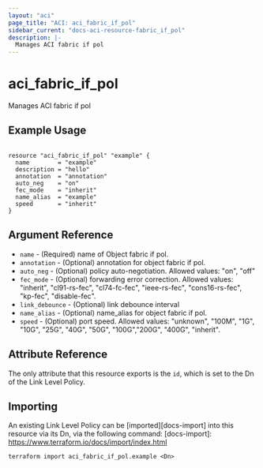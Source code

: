```yaml
---
layout: "aci"
page_title: "ACI: aci_fabric_if_pol"
sidebar_current: "docs-aci-resource-fabric_if_pol"
description: |-
  Manages ACI fabric if pol
---
```


# aci_fabric_if_pol #
Manages ACI fabric if pol

## Example Usage ##

```hcl

resource "aci_fabric_if_pol" "example" {
  name        = "example"
  description = "hello"
  annotation  = "annotation"
  auto_neg    = "on"
  fec_mode    = "inherit"
  name_alias  = "example"
  speed       = "inherit"
}

```


## Argument Reference ##
* `name` - (Required) name of Object fabric if pol.
* `annotation` - (Optional) annotation for object fabric if pol.
* `auto_neg` - (Optional) policy auto-negotiation. Allowed values: "on", "off"
* `fec_mode` - (Optional) forwarding error correction. Allowed values: "inherit", "cl91-rs-fec", "cl74-fc-fec", "ieee-rs-fec", "cons16-rs-fec", "kp-fec", "disable-fec".
* `link_debounce` - (Optional) link debounce interval
* `name_alias` - (Optional) name_alias for object fabric if pol.
* `speed` - (Optional) port speed. Allowed values: "unknown", "100M", "1G", "10G", "25G", "40G", "50G", "100G","200G", "400G", "inherit".



## Attribute Reference

The only attribute that this resource exports is the `id`, which is set to the
Dn of the Link Level Policy.

## Importing ##

An existing Link Level Policy can be [imported][docs-import] into this resource via its Dn, via the following command:
[docs-import]: https://www.terraform.io/docs/import/index.html


```
terraform import aci_fabric_if_pol.example <Dn>
```